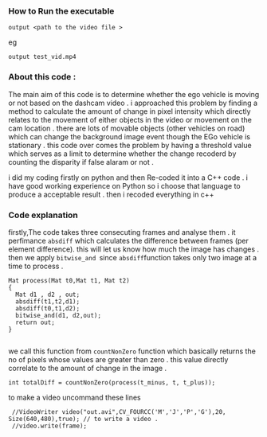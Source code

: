 ### How to Run the executable 

``` output <path to the video file > ```

eg 

``` output test_vid.mp4 ```

### About this code :

The main aim of this code is to determine whether the ego vehicle is moving or not based on the dashcam video . i approached this problem by finding a method to calculate the amount of change in pixel intensity which directly relates to the movement of either objects in the video or movement on the cam location .  there are lots of movable objects (other vehicles on road) which can change the background image event though the EGo vehicle is stationary . this code over comes the problem by having a threshold value which serves as a limit to determine whether the change recoderd by counting the disparity if false alaram or not . 

i did my coding firstly on python and then Re-coded it into a C++  code . i have good working experience on Python so i choose that language to produce a acceptable result . then i recoded everything in c++

### Code explanation 


firstly,The code takes three consecuting frames and analyse them . it perfimance ```absdiff``` which calculates the difference between frames (per element difference). this will let us know how much the image has changes . then we apply ```bitwise_and ```since  ```absdiff```function takes only two image at a time to process . 
```
Mat process(Mat t0,Mat t1, Mat t2) 
{
  Mat d1 , d2 , out;
  absdiff(t1,t2,d1);
  absdiff(t0,t1,d2);
  bitwise_and(d1, d2,out);
  return out;
}


```

we call this function from ``` countNonZero ``` function which basically returns the no of pixels whose values are greater than zero . this value directly correlate to the amount of change in the image . 

``` 
int totalDiff = countNonZero(process(t_minus, t, t_plus)); 
```

to make a video uncommand these lines 
```
 //VideoWriter video("out.avi",CV_FOURCC('M','J','P','G'),20, Size(640,480),true); // to write a video . 
 //video.write(frame);
```
